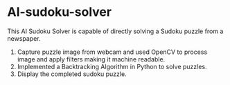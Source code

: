 # AI-sudoku-solver

This AI Sudoku Solver is capable of directly solving a Sudoku puzzle from a newspaper.

1) Capture puzzle image from webcam and used OpenCV to process image and apply filters making it machine readable.
2) Implemented a Backtracking Algorithm in Python to solve puzzles.
3) Display the completed sudoku puzzle.
